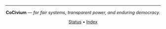 <!-- status: stub; target: 150+ words -->
---

<div align="center">

**CoCivium** — *for fair systems, transparent power, and enduring democracy.*

[Status](../status/README.md) • [Index](../INDEX.md)

</div>

